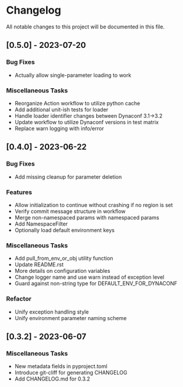 # Changelog

All notable changes to this project will be documented in this file.

## [0.5.0] - 2023-07-20

### Bug Fixes

- Actually allow single-parameter loading to work

### Miscellaneous Tasks

- Reorganize Action workflow to utilize python cache
- Add additional unit-ish tests for loader
- Handle loader identifier changes between Dynaconf 3.1->3.2
- Update workflow to utilize Dynaconf versions in test matrix
- Replace warn logging with info/error

## [0.4.0] - 2023-06-22

### Bug Fixes

- Add missing cleanup for parameter deletion

### Features

- Allow initialization to continue without crashing if no region is set
- Verify commit message structure in workflow
- Merge non-namespaced params with namespaced params
- Add NamespaceFilter
- Optionally load default environment keys

### Miscellaneous Tasks

- Add pull_from_env_or_obj utility function
- Update README.rst
- More details on configuration variables
- Change logger name and use warn instead of exception level
- Guard against non-string type for DEFAULT_ENV_FOR_DYNACONF

### Refactor

- Unify exception handling style
- Unify environment parameter naming scheme

## [0.3.2] - 2023-06-07

### Miscellaneous Tasks

- New metadata fields in pyproject.toml
- Introduce git-cliff for generating CHANGELOG
- Add CHANGELOG.md for 0.3.2

<!-- generated by git-cliff -->
